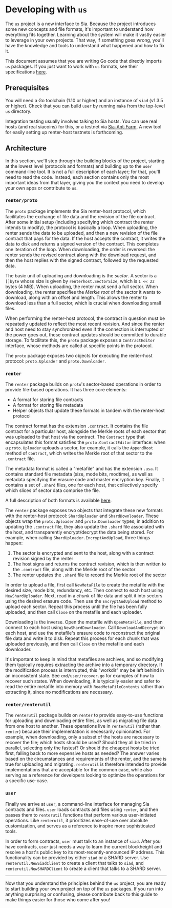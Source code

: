 # Developing with `us`

The `us` project is a new interface to Sia. Because the project introduces
some new concepts and file formats, it's important to understand how
everything fits together. Learning about the system will make it vastly easier
to leverage in your own projects. That way, if something goes wrong, you'll
have the knowledge and tools to understand what happened and how to fix it.

This document assumes that you are writing Go code that directly imports `us`
packages. If you just want to work with `us` formats, see their specifications
[here](renter/formats.md).

## Prerequisites

You will need a Go toolchain (1.10 or higher) and an instance of `siad`
(v1.3.5 or higher). Check that you can build `user` by running `make` from the
top-level `us` directory.

Integration testing usually involves talking to Sia hosts. You can use real
hosts (and real siacoins) for this, or a testnet via [Sia-Ant-Farm](https://gitlab.com/NebulousLabs/Sia-Ant-Farm).
A new tool for easily setting up renter-host testnets is forthcoming.

## Architecture

In this section, we'll step through the building blocks of the project,
starting at the lowest level (protocols and formats) and building up to the
`user` command-line tool. It is not a full description of each layer; for
that, you'll need to read the code. Instead, each section contains only the
most important ideas from that layer, giving you the context you need to
develop your own apps or contribute to `us`.


### `renter/proto`

The `proto` package implements the Sia renter-host protocol, which facilitates
the exchange of file data and the revision of the file contract. After some
initial setup (including specifying which contract the renter intends to
modify), the protocol is basically a loop. When uploading, the renter sends
the data to be uploaded, and then a new revision of the file contract that
pays for the data. If the host accepts the contract, it writes the data to
disk and returns a signed version of the contract. This completes one
iteration of the loop. When downloading, the order is reversed: the renter
sends the revised contract along with the download request, and then the host
replies with the signed contract, followed by the requested data.

The basic unit of uploading and downloading is the *sector*. A sector is a
`[]byte` whose size is given by `renterhost.SectorSize`, which is `1 << 22`
bytes (4 MiB). When uploading, the renter must send a full sector. When
downloading, the renter specifies the *Merkle root* of the sector it wants to
download, along with an offset and length. This allows the renter to download
less than a full sector, which is crucial when downloading small files.

When performing the renter-host protocol, the contract in question must be
repeatedly updated to reflect the most recent revision. And since the renter
and host need to stay synchronized even if the connection is interrupted or
the power goes out, these contract updates should be committed to durable
storage. To facilitate this, the `proto` package exposes a `ContractEditor`
interface, whose methods are called at specific points in the protocol.

The `proto` package exposes two objects for executing the renter-host
protocol: `proto.Uploader` and `proto.Downloader`.

### `renter`

The `renter` package builds on `proto`'s sector-based operations in order to
provide file-based operations. It has three core elements:

- A format for storing file contracts
- A format for storing file metadata
- Helper objects that update these formats in tandem with the renter-host protocol

The contract format has the extension `.contract`. It contains the file
contract for a particular host, alongside the Merkle roots of each sector that
was uploaded to that host via the contract. The `Contract` type that
encapsulates this format satisfies the `proto.ContractEditor` interface: when
a `proto.Uploader` uploads a sector, for example, it calls the `AppendRoot`
method of `Contract`, which writes the Merkle root of that sector to the
`.contract` file.

The metadata format is called a "metafile" and has the extension `.usa`. It
contains standard file metadata (size, mode bits, modtime), as well as
metadata specifying the erasure code and master encryption key. Finally, it
contains a set of `.shard` files, one for each host, that collectively specify
which slices of sector data comprise the file.

A full description of both formats is available [here](renter/formats.md).

The `renter` package exposes two objects that integrate these new formats with
the renter-host protocol: `ShardUploader` and `ShardDownloader`. These objects
wrap the `proto.Uploader` and `proto.Downloader` types; in addition to
updating the `.contract` file, they also update the `.shard` file associated
with the host, and transparently encrypt/decrypt the data being stored. For
example, when calling `ShardUploader.EncryptAndUpload`, three things happen:

1. The sector is encrypted and sent to the host, along with a contract revision signed by the renter
2. The host signs and returns the contract revision, which is then written to the `.contract` file, along with the Merkle root of the sector
3. The renter updates the `.shard` file to record the Merkle root of the sector

In order to upload a file, first call `NewMetaFile` to create the metafile
with the desired size, mode bits, redundancy, etc. Then connect to each host
using `NewShardUploader`. Next, read in a *chunk* of file data and split it
into sectors using the desired erasure code. Then use the `EncryptAndUpload`
method to upload each sector. Repeat this process until the file has been
fully uploaded, and then call `Close` on the metafile and each uploader.

Downloading is the inverse. Open the metafile with `OpenMetaFile`, and then
connect to each host using `NewShardDownloader`. Call `DownloadAndDecrypt` on
each host, and use the metafile's erasure code to reconstruct the original
file data and write it to disk. Repeat this process for each chunk that was
uploaded previously, and then call `Close` on the metafile and each downloader.

It's important to keep in mind that metafiles are archives, and so modifying
them typically requires extracting the archive into a temporary directory. If
the modification process is interrupted, this "workdir" may be left behind in
an inconsistent state. See `cmd/user/recover.go` for examples of how to recover
such states. When downloading, it is typically easier and safer to read the
entire metafile into memory with `ReadMetaFileContents` rather than extracting
it, since no modifications are necessary.

### `renter/renterutil`

The `renterutil` package builds on `renter` to provide easy-to-use functions
for uploading and downloading entire files, as well as migrating file data
from one host to another. These operations live in `renterutil` (rather than
`renter`) because their implementation is necessarily opinionated. For
example, when downloading, only a subset of the hosts are necessary to recover
the file; which hosts should be used? Should they all be tried in parallel,
selecting only the fastest? Or should the cheapest hosts be tried first,
falling back to more expensive hosts as needed? The answer varies based on the
circumstances and requirements of the renter, and the same is true for
uploading and migrating. `renterutil` is therefore intended to provide
implementations that are acceptable for the common case, while also serving as
a reference for developers looking to optimize the operations for a specific
use-case.


### `user`

Finally we arrive at `user`, a command-line interface for managing Sia
contracts and files. `user` loads contracts and files using `renter`, and then
passes them to `renterutil` functions that perform various user-initiated
operations. Like `renterutil`, it prioritizes ease-of-use over absolute
customization, and serves as a reference to inspire more sophisticated tools.

In order to form contracts, `user` must talk to an instance of `siad`. After
you have contracts, `user` just needs a way to learn the current blockheight
and resolve a host's public key to its most-recently-announced IP address.
This functionality can be provided by either `siad` or a SHARD server. Use
`renterutil.NewSiadClient` to create a client that talks to `siad`, and
`renterutil.NewSHARDClient` to create a client that talks to a SHARD server.

---

Now that you understand the principles behind the `us` project, you are ready
to start building your own project on top of the `us` packages. If you run
into anything surprising or confusing, please contribute back to this guide to
make things easier for those who come after you!
